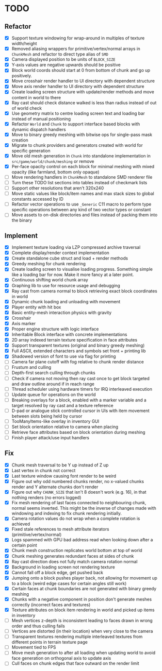 # TODO

## Refactor

* [x] Support texture windowing for wrap-around in multiples of texture width/height
* [x] Removed aliasing wrappers for primitive/vertex/normal arrays in `ChunkMesh` and refactor to direct type alias of `SMD`
* [x] Camera displayed position to be units of `BLOCK_SIZE`
* [x] Y-axis values are negative upwards should be positive
* [x] Block world coords should start at 0 from bottom of chunk and go up positively.
* [x] Move crosshair render handler to UI directory with dependent structure
* [x] Move axis render handler to UI directory with dependent structure
* [x] Create loading screen structure with update/render methods and move content in world to there
* [x] Ray cast should check distance walked is less than radius instead of out of world check
* [x] Use geometry matrix to centre loading screen text and loading bar instead of manual positioning
* [x] Refactor `World` and `Chunk` to support interface based blocks with dynamic dispatch handlers
* [x] Move to binary greedy meshing with bitwise ops for single-pass mask creation
* [x] Migrate to chunk providers and generators created with world for specific generation
* [x] Move old mesh generation in `Chunk` into standalone implementation in `src/game/world/chunk/meshing` or remove
* [x] Per-face opacity control on each block for minimal meshing with mixed opacity (like farmland, bottom only opaque)
* [ ] Move rendering handlers in `ChunkMesh` to standalone SMD renderer file
* [ ] Turn these TODO list sections into tables instead of checkmark lists 
* [ ] Support other resolutions that aren't 320x240
* [ ] Move static values like block/item names and max stack sizes to global constants accessed by ID
* [ ] Refactor vector operations to use `_Generic` C11 macro to perform type specific operations between any kind of two vector types or constant
* [ ] Move assets to on-disk directories and files instead of packing them into the binary

## Implement

* [x] Implement texture loading via LZP compressed archive traversal
* [x] Complete display/render context implementation
* [x] Create standalone cube struct and load + render methods
* [x] Greedy meshing for chunk rendering
* [x] Create loading screen to visualise loading progress. Something simple like a loading bar for now. Make it more fancy at a later point.
* [x] Continuous shifting world chunk array
* [x] Graphing lib to use for resource usage and debugging
* [x] Ray cast from camera normal to block retrieving exact block coordinates in world
* [x] Dynamic chunk loading and unloading with movement
* [x] Player entity with hit box
* [x] Basic entity-mesh interaction physics with gravity
* [x] Crosshair
* [x] Axis marker
* [x] Proper engine structure with logic interface
* [x] Inheritable Block interface with concrete implementations
* [x] 2D array indexed terrain texture specification in face attributes
* [x] Support transparent textures (original and binary greedy meshing)
* [x] Full ASCII, extended characters and symbols set front + printing lib
* [x] Shadowed version of font to use via flag for printing
* [ ] Camera far plane cutoff with fog relative to chunk render distance
* [ ] Frustum and culling
* [ ] Depth-first search culling through chunks
* [ ] Check if camera not moving then ray cast once to get block targeted and draw outline around if in reach range
* [ ] Thread scheduler using hardware timers for IRQ interleaved execution
* [ ] Update queue for operations on the world
* [ ] Breaking overlays for a block, enabled with a marker variable and a target resolved by ray cast and a texture reference
* [ ] D-pad or analogue stick controlled cursor in UIs with item movement between slots being held by cursor
* [ ] TooManyItems-like overlay in inventory GUI
* [ ] Set block orientation relative to camera when placing
* [ ] Retrieve face attributes based on block orientation during meshing
* [ ] Finish player attack/use input handlers

## Fix

* [x] Chunk mesh traversal to be Y up instead of Z up
* [x] Last vertex in chunk not correct
* [x] Last texture window causing font render to be weird
* [x] Figure out why odd numbered chunks render, no x-valued chunks render and Y alternate chunks don't render
* [x] Figure out why `CHUNK_SIZE` that isn't 8 doesn't work (e.g. 16), in that nothing renders (no errors logged)
* [x] Fix mesh rendering of last faces connected to neighbouring chunk, normal seems inverted.  This might be the inverse of changes made with windowing and indexing to fix chunk rendering initially.
* [x] Camera rotation values do not wrap when a complete rotation is achieved
* [x] Fixed stale references to mesh attribute iterators (primitive/vertex/normal)
* [x] Logs spammed with GPU bad address read when looking down after a certain point
* [x] Chunk mesh construction replicates world bottom at top of world 
* [x] Chunk meshing generates redundant faces at sides of chunk
* [x] Ray cast direction does not fully match camera rotation normal
* [x] Background in loading screen not rendering texture
* [x] Cannot fall off a block edge, get pushed back
* [x] Jumping onto a block pushes player back, not allowing for movement up to a block (weird edge cases for certain angles still work)
* [x] Certain faces at chunk boundaries are not generated with binary greedy meshing
* [x] Chunks with a negative component in position don't generate meshes correctly (incorrect faces and textures)
* [x] Texture attributes on block item rendering in world and picked up items in inventory
* [ ] Mesh vertices z-depth is inconsistent leading to faces drawn in wrong order and thus culling fails
* [ ] Vertices are distorted (in their location) when very close to the camera
* [ ] Transparent textures rendering multiple interleaved textures from different points in terrain texture page
* [ ] Movement tied to FPS
* [ ] Move mesh generation to after all loading when updating world to avoid face generation on orthogonal axis to update axis
* [ ] Cull faces on chunk edges that face outward on the render limit
